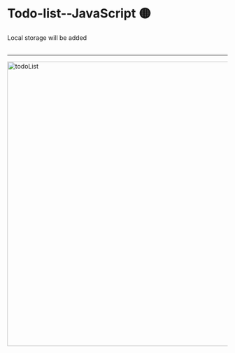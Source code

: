 # Todo-list--JavaScript 🟡
Local storage will be added
<br>
<br>
<hr>
<img width="650" alt="todoList" src="https://user-images.githubusercontent.com/52817694/178116566-644ab668-f45a-459e-824c-b7307bc9f2bd.png">
